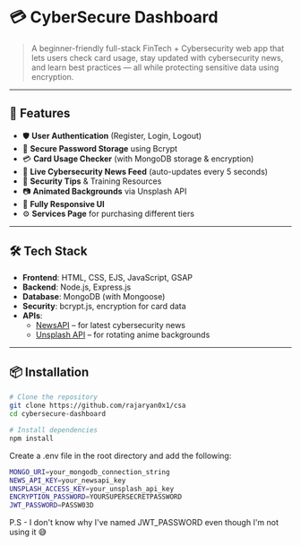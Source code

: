# 💳 CyberSecure Dashboard

> A beginner-friendly full-stack FinTech + Cybersecurity web app that lets users check card usage, stay updated with cybersecurity news, and learn best practices — all while protecting sensitive data using encryption.

---

## 🚀 Features

- 🛡 **User Authentication** (Register, Login, Logout)
- 🔐 **Secure Password Storage** using Bcrypt
- 💳 **Card Usage Checker** (with MongoDB storage & encryption)
- 📰 **Live Cybersecurity News Feed** (auto-updates every 5 seconds)
- 🧠 **Security Tips** & Training Resources
- 📷 **Animated Backgrounds** via Unsplash API
- 📱 **Fully Responsive UI**
- ⚙️ **Services Page** for purchasing different tiers

---

## 🛠 Tech Stack

- **Frontend**: HTML, CSS, EJS, JavaScript, GSAP
- **Backend**: Node.js, Express.js
- **Database**: MongoDB (with Mongoose)
- **Security**: bcrypt.js, encryption for card data
- **APIs**:
  - [NewsAPI](https://newsapi.org) – for latest cybersecurity news
  - [Unsplash API](https://unsplash.com/developers) – for rotating anime backgrounds

---

## 📦 Installation

```bash
# Clone the repository
git clone https://github.com/rajaryan0x1/csa
cd cybersecure-dashboard

# Install dependencies
npm install
```



Create a .env file in the root directory and add the following:

```bash
MONGO_URI=your_mongodb_connection_string
NEWS_API_KEY=your_newsapi_key
UNSPLASH_ACCESS_KEY=your_unsplash_api_key
ENCRYPTION_PASSWORD=YOURSUPERSECRETPASSWORD
JWT_PASSWORD=PASSW03D
```

P.S - I don't know why I've named JWT_PASSWORD even though I'm not using it 😅
